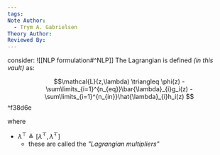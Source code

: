 ```yaml
---
tags: 
Note Author:
  - Trym A. Gabrielsen
Theory Author: 
Reviewed By:
---
```

consider: ![[NLP formulation#^NLP]]
The Lagrangian is defined *(in this vault)* as:

$$\mathcal{L}(z,\lambda) \triangleq \phi(z) - \sum\limits_{i=1}^{n_{eq}}\bar{\lambda}_{i}g_i(z) - \sum\limits_{i=1}^{n_{in}}\hat{\lambda}_{i}h_i(z) $$ ^f38d6e

where
- $\lambda^{\top} \triangleq [\bar{\lambda}^{\top}, \hat{\lambda}^{\top}]$
	- these are called the *"Lagrangian multipliers"*

